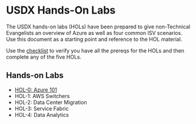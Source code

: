 # USDX Hands-On Labs

The USDX hands-on labs (HOLs) have been prepared to give non-Technical Evangelists an overview of Azure as well as four common ISV scenarios. Use this document as a starting point and reference to the HOL material.

Use the [checklist](./USDX%20HandsOn%20Lab%20-%20Checklist.md) to verify you have all the prereqs for the HOLs and then complete any of the five HOLs.

## Hands-on Labs

- [HOL-0: Azure 101](./HOL-0-Azure-101/USDX%20HandsOn%20Lab.md)
- HOL-1: AWS Switchers
- HOL-2: Data Center Migration
- HOL-3: Service Fabric
- HOL-4: Data Analytics